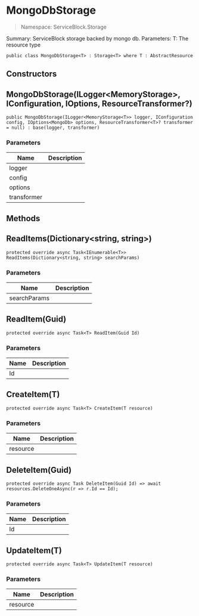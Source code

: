 MongoDbStorage
======
> Namespace: ServiceBlock.Storage

Summary: ServiceBlock storage backed by mongo db.
  Parameters:
    T: The resource type

```
public class MongoDbStorage<T> : Storage<T> where T : AbstractResource
```

## Constructors

MongoDbStorage(ILogger<MemoryStorage<T>>, IConfiguration, IOptions<MongoDb>, ResourceTransformer<T>?)
------


```
public MongoDbStorage(ILogger<MemoryStorage<T>> logger, IConfiguration config, IOptions<MongoDb> options, ResourceTransformer<T>? transformer = null) : base(logger, transformer)
```

### Parameters
Name | Description
--- | ---
logger | 
config | 
options | 
transformer | 








## Methods

ReadItems(Dictionary<string, string>)
------


```
protected override async Task<IEnumerable<T>> ReadItems(Dictionary<string, string> searchParams)
```

### Parameters
Name | Description
--- | ---
searchParams | 




ReadItem(Guid)
------


```
protected override async Task<T> ReadItem(Guid Id)
```

### Parameters
Name | Description
--- | ---
Id | 




CreateItem(T)
------


```
protected override async Task<T> CreateItem(T resource)
```

### Parameters
Name | Description
--- | ---
resource | 




DeleteItem(Guid)
------


```
protected override async Task DeleteItem(Guid Id) => await resources.DeleteOneAsync(r => r.Id == Id);
```

### Parameters
Name | Description
--- | ---
Id | 




UpdateItem(T)
------


```
protected override async Task<T> UpdateItem(T resource)
```

### Parameters
Name | Description
--- | ---
resource | 





